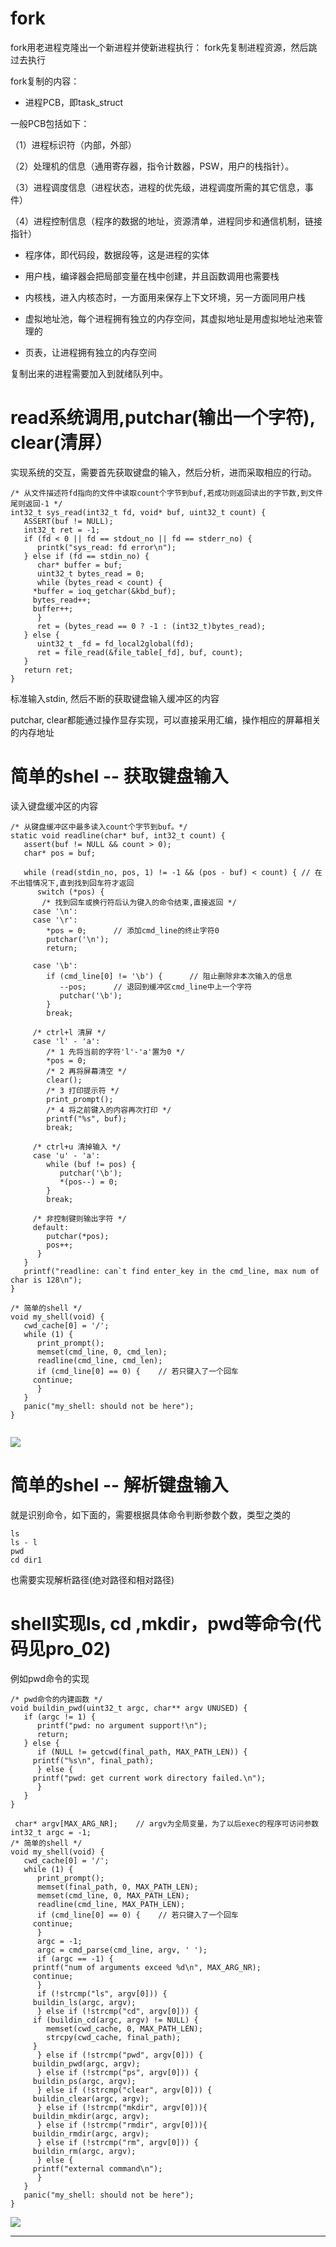 
# fork

fork用老进程克隆出一个新进程并使新进程执行： fork先复制进程资源，然后跳过去执行

fork复制的内容：

* 进程PCB，即task_struct

一般PCB包括如下：

（1）进程标识符（内部，外部）

（2）处理机的信息（通用寄存器，指令计数器，PSW，用户的栈指针）。

（3）进程调度信息（进程状态，进程的优先级，进程调度所需的其它信息，事件）

（4）进程控制信息（程序的数据的地址，资源清单，进程同步和通信机制，链接指针）

* 程序体，即代码段，数据段等，这是进程的实体

* 用户栈，编译器会把局部变量在栈中创建，并且函数调用也需要栈

* 内核栈，进入内核态时，一方面用来保存上下文环境，另一方面同用户栈

* 虚拟地址池，每个进程拥有独立的内存空间，其虚拟地址是用虚拟地址池来管理的

* 页表，让进程拥有独立的内存空间

复制出来的进程需要加入到就绪队列中。

# read系统调用,putchar(输出一个字符), clear(清屏）

实现系统的交互，需要首先获取键盘的输入，然后分析，进而采取相应的行动。

```
/* 从文件描述符fd指向的文件中读取count个字节到buf,若成功则返回读出的字节数,到文件尾则返回-1 */
int32_t sys_read(int32_t fd, void* buf, uint32_t count) {
   ASSERT(buf != NULL);
   int32_t ret = -1;
   if (fd < 0 || fd == stdout_no || fd == stderr_no) {
      printk("sys_read: fd error\n");
   } else if (fd == stdin_no) {
      char* buffer = buf;
      uint32_t bytes_read = 0;
      while (bytes_read < count) {
	 *buffer = ioq_getchar(&kbd_buf);
	 bytes_read++;
	 buffer++;
      }
      ret = (bytes_read == 0 ? -1 : (int32_t)bytes_read);
   } else {
      uint32_t _fd = fd_local2global(fd);
      ret = file_read(&file_table[_fd], buf, count);   
   }
   return ret;
}
```

标准输入stdin, 然后不断的获取键盘输入缓冲区的内容

putchar, clear都能通过操作显存实现，可以直接采用汇编，操作相应的屏幕相关的内存地址

# 简单的shel -- 获取键盘输入

读入键盘缓冲区的内容

```
/* 从键盘缓冲区中最多读入count个字节到buf。*/
static void readline(char* buf, int32_t count) {
   assert(buf != NULL && count > 0);
   char* pos = buf;

   while (read(stdin_no, pos, 1) != -1 && (pos - buf) < count) { // 在不出错情况下,直到找到回车符才返回
      switch (*pos) {
       /* 找到回车或换行符后认为键入的命令结束,直接返回 */
	 case '\n':
	 case '\r':
	    *pos = 0;	   // 添加cmd_line的终止字符0
	    putchar('\n');
	    return;

	 case '\b':
	    if (cmd_line[0] != '\b') {		// 阻止删除非本次输入的信息
	       --pos;	   // 退回到缓冲区cmd_line中上一个字符
	       putchar('\b');
	    }
	    break;

	 /* ctrl+l 清屏 */
	 case 'l' - 'a': 
	    /* 1 先将当前的字符'l'-'a'置为0 */
	    *pos = 0;
	    /* 2 再将屏幕清空 */
	    clear();
	    /* 3 打印提示符 */
	    print_prompt();
	    /* 4 将之前键入的内容再次打印 */
	    printf("%s", buf);
	    break;

	 /* ctrl+u 清掉输入 */
	 case 'u' - 'a':
	    while (buf != pos) {
	       putchar('\b');
	       *(pos--) = 0;
	    }
	    break;

	 /* 非控制键则输出字符 */
	 default:
	    putchar(*pos);
	    pos++;
      }
   }
   printf("readline: can`t find enter_key in the cmd_line, max num of char is 128\n");
}

/* 简单的shell */
void my_shell(void) {
   cwd_cache[0] = '/';
   while (1) {
      print_prompt(); 
      memset(cmd_line, 0, cmd_len);
      readline(cmd_line, cmd_len);
      if (cmd_line[0] == 0) {	 // 若只键入了一个回车
	 continue;
      }
   }
   panic("my_shell: should not be here");
}


```

![](../20_shell/imgs/shell_01.jpg)

# 简单的shel -- 解析键盘输入

就是识别命令，如下面的，需要根据具体命令判断参数个数，类型之类的
```
ls
ls - l
pwd
cd dir1
```

也需要实现解析路径(绝对路径和相对路径)

# shell实现ls, cd ,mkdir，pwd等命令(代码见pro_02)

例如pwd命令的实现

```
/* pwd命令的内建函数 */
void buildin_pwd(uint32_t argc, char** argv UNUSED) {
   if (argc != 1) {
      printf("pwd: no argument support!\n");
      return;
   } else {
      if (NULL != getcwd(final_path, MAX_PATH_LEN)) {
	 printf("%s\n", final_path); 
      } else {
	 printf("pwd: get current work directory failed.\n");
      }
   }
}
```

```
 char* argv[MAX_ARG_NR];    // argv为全局变量，为了以后exec的程序可访问参数
int32_t argc = -1;
/* 简单的shell */
void my_shell(void) {
   cwd_cache[0] = '/';
   while (1) {
      print_prompt(); 
      memset(final_path, 0, MAX_PATH_LEN);
      memset(cmd_line, 0, MAX_PATH_LEN);
      readline(cmd_line, MAX_PATH_LEN);
      if (cmd_line[0] == 0) {	 // 若只键入了一个回车
	 continue;
      }
      argc = -1;
      argc = cmd_parse(cmd_line, argv, ' ');
      if (argc == -1) {
	 printf("num of arguments exceed %d\n", MAX_ARG_NR);
	 continue;
      }
      if (!strcmp("ls", argv[0])) {
	 buildin_ls(argc, argv);
      } else if (!strcmp("cd", argv[0])) {
	 if (buildin_cd(argc, argv) != NULL) {
	    memset(cwd_cache, 0, MAX_PATH_LEN);
	    strcpy(cwd_cache, final_path);
	 }
      } else if (!strcmp("pwd", argv[0])) {
	 buildin_pwd(argc, argv);
      } else if (!strcmp("ps", argv[0])) {
	 buildin_ps(argc, argv);
      } else if (!strcmp("clear", argv[0])) {
	 buildin_clear(argc, argv);
      } else if (!strcmp("mkdir", argv[0])){
	 buildin_mkdir(argc, argv);
      } else if (!strcmp("rmdir", argv[0])){
	 buildin_rmdir(argc, argv);
      } else if (!strcmp("rm", argv[0])) {
	 buildin_rm(argc, argv);
      } else {
	 printf("external command\n");
      }
   }
   panic("my_shell: should not be here");
}

```

![](../20_shell/imgs/shell_02.jpg)

---